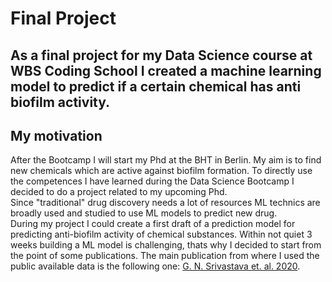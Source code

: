# Final Project
## As a final project for my Data Science course at WBS Coding School I created a machine learning model to predict if a certain chemical has anti biofilm activity.  
## My motivation
After the Bootcamp I will start my Phd at the BHT in Berlin. My aim is to find new chemicals which are active against biofilm formation. To directly use the competences I have learned during the Data Science Bootcamp I decided to do a project related to my upcoming Phd.  
Since "traditional" drug discovery needs a lot of resources ML technics are broadly used and studied to use ML models to predict new drug.  
During my project I could create a first draft of a prediction model for predicting anti-biofilm activity of chemical substances. Within not quiet 3 weeks building a ML model is challenging, thats why I decided to start from the point of some publications. The main publication from where I used the public available data is the following one: [G. N. Srivastava et. al. 2020](https://doi.org/10.1016/j.ygeno.2020.03.020). 
